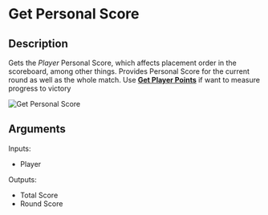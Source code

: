 # Get Personal Score

## Description

Gets the _Player_ Personal Score, which affects placement order in the scoreboard, among other things. Provides Personal Score for the current round as well as the whole match. Use [**Get Player Points**](get-player-points.md) if want to measure progress to victory

![Get Personal Score](../../.gitbook/assets/images/scripting/game-mode/getpersonalscore.png)

## Arguments

Inputs:

- Player

Outputs:

- Total Score
- Round Score
